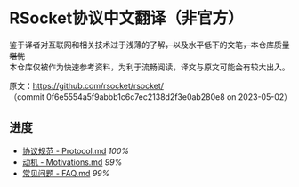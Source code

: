 # RSocket协议中文翻译（非官方）

~~鉴于译者对互联网和相关技术过于浅薄的了解，以及水平低下的文笔，本仓库质量堪忧~~<br/>
本仓库仅被作为快速参考资料，为利于流畅阅读，译文与原文可能会有较大出入。

原文：https://github.com/rsocket/rsocket/ <br/>
（commit 0f6e5554a5f9abbb1c6c7ec2138d2f3e0ab280e8 on 2023-05-02）

## 进度
- [协议规范 - Protocol.md](./zh_CN/Protocol.md) *100%*
- [动机 - Motivations.md](./zh_CN/Motivations.md) *99%*
- [常见问题 - FAQ.md](./zh_CN/FAQ.md) *99%*
